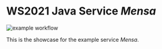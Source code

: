 # WS2021 Java Service _Mensa_
![example workflow](https://github.com/fh-erfurt/WS2021_Java_Team_0_Service_8_mensa/blob/master/.github/workflows/maven.yml/badge.svg)

This is the showcase for the example service _Mensa_.
